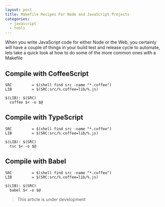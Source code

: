 ```yaml
---
layout: post
title: Makefile Recipes For Node and JavaScript Projects
categories:
  - javascript
  - tools
---
```


When you write JavaScript code for either Node or the Web, you certainly will have a couple of things in your build test and release cycle to automate, lets take a quick look at how to do some of the more common ones with a Makefile

## Compile with CoffeeScript

```make
SRC         = $(shell find src -name "*.coffee")
LIB         = $(SRC:src/%.coffee=lib/%.js)

$(LIB): $(SRC)
  coffee $< -o $@
```

## Compile with TypeScript

```make
SRC         = $(shell find src -name "*.coffee")
LIB         = $(SRC:src/%.coffee=lib/%.js)

$(LIB): $(SRC)
  tsc $< -o $@
```

## Compile with Babel

```make
SRC         = $(shell find src -name "*.coffee")
LIB         = $(SRC:src/%.coffee=lib/%.js)

$(LIB): $(SRC)
  babel $< -o $@
```
> This article is under development
